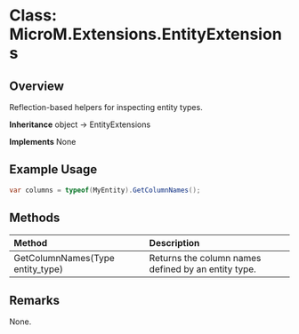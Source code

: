 # Class: MicroM.Extensions.EntityExtensions
## Overview
Reflection-based helpers for inspecting entity types.

**Inheritance**
object -> EntityExtensions

**Implements**
None

## Example Usage
```csharp
var columns = typeof(MyEntity).GetColumnNames();
```
## Methods
| Method | Description |
|:------------|:-------------|
| GetColumnNames(Type entity_type) | Returns the column names defined by an entity type. |

## Remarks
None.

